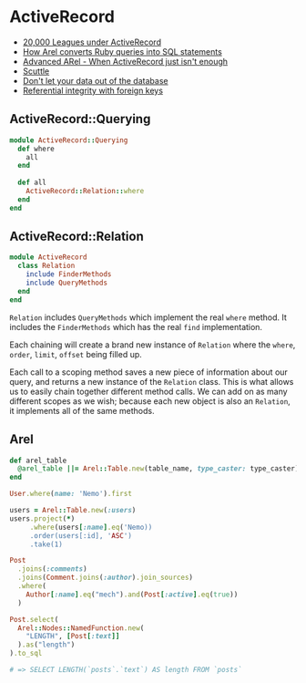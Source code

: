 # ActiveRecord

* [20,000 Leagues under ActiveRecord](http://patshaughnessy.net/2014/9/17/20000-leagues-under-activerecord)
* [How Arel converts Ruby queries into SQL statements](http://patshaughnessy.net/2014/9/23/how-arel-converts-ruby-queries-into-sql-statements)
* [Advanced ARel - When ActiveRecord just isn't enough](https://www.youtube.com/watch?v=ShPAxNcLm3o)
* [Scuttle](http://www.scuttle.io/)
* [Don't let your data out of the database](http://patshaughnessy.net/2015/6/18/dont-let-your-data-out-of-the-database)
* [Referential integrity with foreign keys](https://robots.thoughtbot.com/referential-integrity-with-foreign-keys)

## ActiveRecord::Querying

```ruby
module ActiveRecord::Querying
  def where
    all
  end
  
  def all
    ActiveRecord::Relation::where
  end
end
```

## ActiveRecord::Relation

```ruby
module ActiveRecord
  class Relation
    include FinderMethods
    include QueryMethods
  end
end
```

`Relation` includes `QueryMethods` which implement the real `where` method. It includes the `FinderMethods` which has the real `find` implementation.

Each chaining will create a brand new instance of `Relation` where the `where`, `order`, `limit`, `offset` being filled up.

Each call to a scoping method saves a new piece of information about our query, and returns a new instance of the `Relation` class. This is what allows us to easily chain together different method calls. We can add on as many different scopes as we wish; because each new object is also an `Relation`, it implements all of the same methods.

## Arel

```ruby
def arel_table
  @arel_table ||= Arel::Table.new(table_name, type_caster: type_caster)
end
```

```ruby
User.where(name: 'Nemo').first

users = Arel::Table.new(:users)
users.project(*)
     .where(users[:name].eq('Nemo))
     .order(users[:id], 'ASC')
     .take(1)
```

```ruby
Post
  .joins(:comments)
  .joins(Comment.joins(:author).join_sources)
  .where(
    Author[:name].eq("mech").and(Post[:active].eq(true))
  )

Post.select(
  Arel::Nodes::NamedFunction.new(
    "LENGTH", [Post[:text]]
  ).as("length")
).to_sql

# => SELECT LENGTH(`posts`.`text`) AS length FROM `posts`
```
